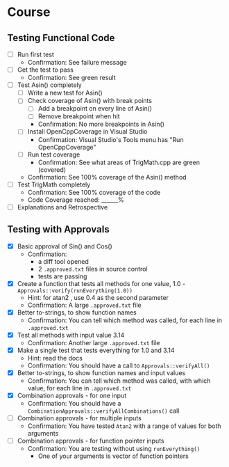 # Course

## Testing Functional Code

* [ ] Run first test
    * Confirmation: See failure message
* [ ] Get the test to pass
    * Confirmation: See green result
* [ ] Test Asin() completely
    * [ ] Write a new test for Asin()
    * [ ] Check coverage of Asin() with break points
        * [ ] Add a breakpoint on every line of Asin()
        * [ ] Remove breakpoint when hit
        * Confirmation: No more breakpoints in Asin()
    * [ ] Install OpenCppCoverage in Visual Studio
        * Confirmation: Visual Studio's Tools menu has "Run OpenCppCoverage"
    * [ ] Run test coverage
        * Confirmation: See what areas of TrigMath.cpp are green (covered)
    * Confirmation: See 100% coverage of the Asin() method
* [ ] Test TrigMath completely
    * Confirmation: See 100% coverage of the code
    * Code Coverage reached: ______%
* [ ] Explanations and Retrospective

## Testing with Approvals

* [X] Basic approval of Sin() and Cos()
    * Confirmation:
        * a diff tool opened
        * 2 `.approved.txt` files in source control
        * tests are passing
* [x] Create a function that tests all methods for one value, 1.0 - `Approvals::verify(runEverything(1.0))`
  * Hint: for atan2 , use 0.4 as the second parameter
  * Confirmation: A large `.approved.txt` file
* [X] Better to-strings, to show function names
    * Confirmation: You can tell which method was called, for each line in `.approved.txt`
* [X] Test all methods with input value 3.14
    * Confirmation: Another large `.approved.txt` file
* [X] Make a single test that tests everything for 1.0 and 3.14
    * Hint: read the docs
    * Confirmation: You should have a call to  `Approvals::verifyAll()`
* [X] Better to-strings, to show function names and input values
    * Confirmation: You can tell which method was called, with which value, for each line in `.approved.txt`
* [X] Combination approvals - for one input
    * Confirmation: You should have a `CombinationApprovals::verifyAllCombinations()` call
* [ ] Combination approvals - for multiple inputs
    * Confirmation: You have tested `Atan2` with a range of values for both arguments
* [ ] Combination approvals - for function pointer inputs
    * Confirmation: You are testing without using `runEverything()`
        * One of your arguments is vector of function pointers
